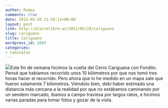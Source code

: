 ```yaml
---
author: Rompy
comments: true
date: 2012-05-28 21:59:11+00:00
layout: post
link: http://alairelibre.ws/2012/05/28/cariguana
slug: cariguana
title: Cariguana
wordpress_id: 2043
categories:
- Caminatas
---
```


[![](http://alairelibre.ws/wp-content/uploads/2012/05/El-Cariguana-640x480.jpg)](http://alairelibre.ws/wp-content/uploads/2012/05/El-Cariguana.jpg)Este fin de semana hicimos la vuelta del Cerro Cariguana con Fondito. Pensé que habíamos recorrido unos 10 kilómetros por que nos tomó tres horas hacer el recorrido. Pero ahora que lo he medido en un mapa sale que fueron solamente 7 kilómetros. Viéndolo bien, debí haber estimado una distancia más cercana a la realidad por que no estábamos caminando por un sendero marcado, íbamos a campo traviesa por largos ratos, e hicimos varias paradas para tomar fotos y gozar de la vista.
